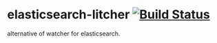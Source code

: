 # elasticsearch-litcher [![Build Status](https://travis-ci.org/asalih/elasticsearch-litcher.svg?branch=master)](https://travis-ci.org/asalih/elasticsearch-litcher)

alternative of watcher for elasticsearch. 
